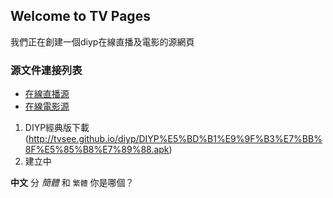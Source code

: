 ## Welcome to TV Pages

我們正在創建一個diyp在線直播及電影的源網頁

 

### 源文件連接列表

 
- [在線直播源](http://tvsee.github.io/diyp/tv.txt)
- [在線電影源](http://tvsee.github.io/diyp/mov.txt)

1. DIYP經典版下載(http://tvsee.github.io/diyp/DIYP%E5%BD%B1%E9%9F%B3%E7%BB%8F%E5%85%B8%E7%89%88.apk)
2. 建立中

**中文** 分 _簡體_ 和 `繁體` 你是哪個？

 
